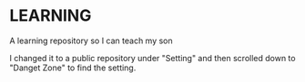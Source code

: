 # LEARNING
A learning repository so I can teach my son

I changed it to a public repository under "Setting" and then scrolled down to "Danget Zone" to find the setting.
